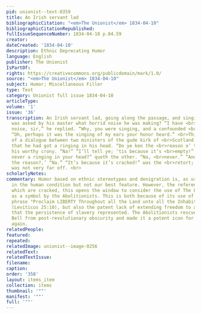 ```yaml
---
pid: unionist--text-0359
title: An Irish servant lad
bibliographicCitation: "<em>The Unionist</em> 1834-04-10"
bibliographicCitationRepublished: 
fullIssueSequenceNumber: 1834-04-10 p.04.59
creator: 
dateCreated: '1834-04-10'
description: Ethnic Deprecating Humor
language: English
publisher: The Unionist
IsPartOf: 
rights: https://creativecommons.org/publicdomain/mark/1.0/
source: "<em>The Unionist</em> 1834-04-10"
subject: Humor; Miscellaneous Filler
type: Text
category: Unionist full issue 1834-04-10
articleType: 
volume: '1'
issue: '36'
transcription: An Irish servant lad, going along the passage, and singing rather <br>inharmoniously,
  was asked by his master what horrid noise he was making? “I have <br>not made any
  noise, sir,” he replied. “Why, you were singing, and a confounded <br>noise it was.”
  “Oh, perhaps it was the singing of my ears your honor heard.” <br>This reminds us
  of a dialogue between two ministers of the gude kirk of <br>Scotland. One complained
  that he had got a ringing in his head. “Do ye ken the <br>reason o’ that?” asked
  his worthy crony. “Na!” “I’ll tell ye; ‘tis because it’s <br>empty!” “And have ye
  never a ringing in your head?” quoth the other. “Na, <br>never.” “And do ye ken
  the reason?,’ “Na.” “It’s because it’s cracked!” was the <br>retort; and the truth
  was not very far off. <br>
scholarlyNotes: 
commentary: Humor based on ethnic stereotypes and denigration is, as usual, prevelant
  in the human condition but not our best feature. However, the reference to things
  which are cracked, this opens the window to consider the use of The Liberty Bell
  as a symbol by the Abolitionists. This is both because of its use of the Biblical
  phrase "Proclaim LIBERTY Throughout all the Land unto all the Inhabitants Thereof"
  (Leviticus 25:10), but also the patent lack of extending freedom to all the inhabitants
  that the persistence of slavery represented. The Abolitionists rescued the Liberty
  Bell from post-revolutionary obscurity and made it a potent icon for freedom once
  again.
relatedPeople: 
featured: 
repeated: 
relatedImage: unionist--image-0256
relatedText: 
relatedTextIssue: 
filename: 
caption: 
order: '358'
layout: items_item
collection: items
thumbnail: '""'
manifest: '""'
full: '""'
---
```

